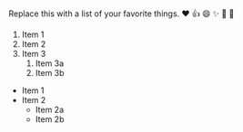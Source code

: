 Replace this with a list of your favorite things.
:heart:
:+1:
:smile:
:sparkles:
:tada:
:palm_tree:

1. Item 1
2. Item 2
3. Item 3
   1. Item 3a
   2. Item 3b

* Item 1
* Item 2
  * Item 2a
  * Item 2b
